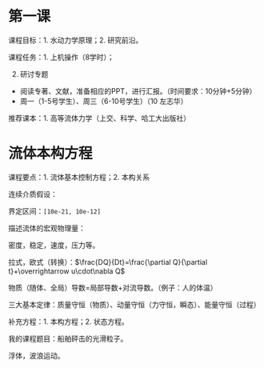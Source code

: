 <head>
    <script src="https://cdn.mathjax.org/mathjax/latest/MathJax.js?config=TeX-AMS-MML_HTMLorMML" type="text/javascript"></script>
    <script type="text/x-mathjax-config">
        MathJax.Hub.Config({
            tex2jax: {
            skipTags: ['script', 'noscript', 'style', 'textarea', 'pre'],
            inlineMath: [['$','$']]
            }
        });
    </script>
</head>

# 第一课

课程目标：1. 水动力学原理；2. 研究前沿。

课程任务：1. 上机操作（8学时）；

2. 研讨专题

- 阅读专著、文献，准备相应的PPT，进行汇报。（时间要求：10分钟+5分钟）
- 周一（1-5号学生）、周三（6-10号学生）（10 左志华）

推荐课本：1. 高等流体力学（上交、科学、哈工大出版社）

# 流体本构方程

课程要点：1. 流体基本控制方程；2. 本构关系

连续介质假设：

界定区间：`[10e-21, 10e-12]`

描述流体的宏观物理量：

密度，稳定，速度，压力等。

拉式，欧式（转换）：$\frac{DQ}{Dt}=\frac{\partial Q}{\partial t}+\overrightarrow u\cdot\nabla Q$

物质（随体、全局）导数=局部导数+对流导数。（例子：人的体温）

三大基本定律：质量守恒（物质）、动量守恒（力守恒，瞬态）、能量守恒（过程）

补充方程：1. 本构方程；2. 状态方程。

我的课程题目：船舶砰击的光滑粒子。

浮体，波浪运动。